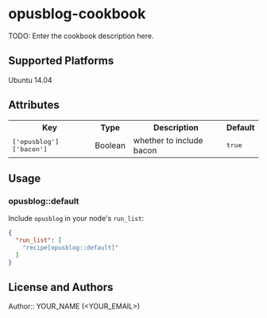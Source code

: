# opusblog-cookbook

TODO: Enter the cookbook description here.

## Supported Platforms

Ubuntu 14.04

## Attributes

<table>
  <tr>
    <th>Key</th>
    <th>Type</th>
    <th>Description</th>
    <th>Default</th>
  </tr>
  <tr>
    <td><tt>['opusblog']['bacon']</tt></td>
    <td>Boolean</td>
    <td>whether to include bacon</td>
    <td><tt>true</tt></td>
  </tr>
</table>

## Usage

### opusblog::default

Include `opusblog` in your node's `run_list`:

```json
{
  "run_list": [
    "recipe[opusblog::default]"
  ]
}
```

## License and Authors

Author:: YOUR_NAME (<YOUR_EMAIL>)
